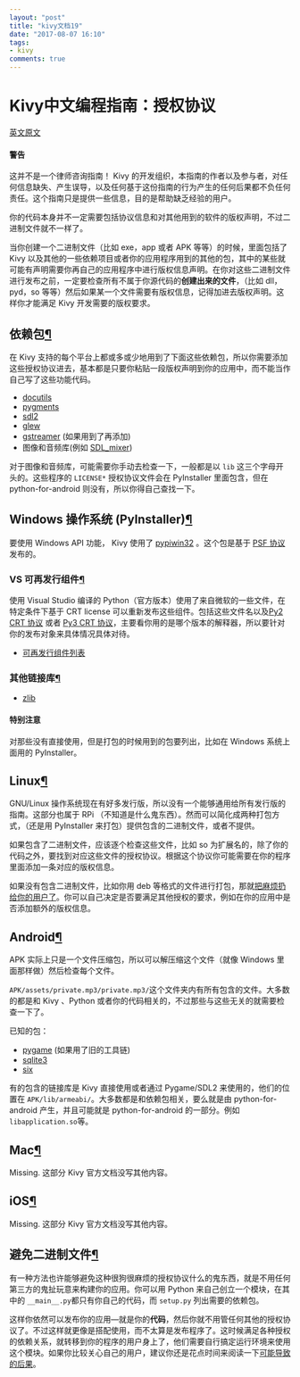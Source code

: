 ```yaml
---
layout: "post"
title: "kivy文档19"
date: "2017-08-07 16:10"
tags:
- kivy
comments: true
---
```

# Kivy中文编程指南：授权协议

[英文原文](https://kivy.org/docs/guide/licensing.html)


#### 警告

这并不是一个律师咨询指南！ Kivy 的开发组织，本指南的作者以及参与者，对任何信息缺失、产生误导，以及任何基于这份指南的行为产生的任何后果都不负任何责任。这个指南只是提供一些信息，目的是帮助缺乏经验的用户。

你的代码本身并不一定需要包括协议信息和对其他用到的软件的版权声明，不过二进制文件就不一样了。


当你创建一个二进制文件（比如 exe，app 或者 APK 等等）的时候，里面包括了 Kivy 以及其他的一些依赖项目或者你的应用程序用到的其他的包，其中的某些就可能有声明需要你再自己的应用程序中进行版权信息声明。在你对这些二进制文件进行发布之前，一定要检查所有不属于你源代码的**创建出来的文件**，（比如 dll，pyd，so 等等）然后如果某一个文件需要有版权信息，记得加进去版权声明。这样你才能满足 Kivy 开发需要的版权要求。


## 依赖包[¶](https://kivy.org/docs/guide/licensing.html#dependencies "Permalink to this headline")

在 Kivy 支持的每个平台上都或多或少地用到了下面这些依赖包，所以你需要添加这些授权协议进去，基本都是只要你粘贴一段版权声明到你的应用中，而不能当作自己写了这些功能代码。

* [docutils](https://sf.net/p/docutils/code/HEAD/tree/trunk/docutils/COPYING.txt)
* [pygments](https://bitbucket.org/birkenfeld/pygments-main/src/tip/LICENSE)
* [sdl2](https://www.libsdl.org/license.php)
* [glew](http://glew.sourceforge.net/glew.txt)
* [gstreamer](https://github.com/GStreamer/gstreamer/blob/master/COPYING) (如果用到了再添加)
* 图像和音频库(例如 [SDL_mixer](http://hg.libsdl.org/SDL_mixer/file/default/VisualC/external/lib/x86))

对于图像和音频库，可能需要你手动去检查一下，一般都是以  `lib` 这三个字母开头的。这些程序的 `LICENSE*` 授权协议文件会在 PyInstaller 里面包含，但在 python-for-android 则没有，所以你得自己查找一下。


## Windows 操作系统 (PyInstaller)[¶](https://kivy.org/docs/guide/licensing.html#windows-pyinstaller "Permalink to this headline")

要使用 Windows API 功能， Kivy 使用了 [pypiwin32](https://pypi.python.org/pypi/pypiwin32) 。这个包是基于  [PSF 协议](https://opensource.org/licenses/Python-2.0)发布的。



### VS 可再发行组件[¶](https://kivy.org/docs/guide/licensing.html#vs-redistributables "Permalink to this headline")

使用 Visual Studio 编译的 Python（官方版本）使用了来自微软的一些文件，在特定条件下基于 CRT license 可以重新发布这些组件。包括这些文件名以及[Py2 CRT 协议](https://hg.python.org/sandbox/2.7/file/tip/Tools/msi/crtlicense.txt) 或者 [Py3 CRT 协议](https://hg.python.org/cpython/file/tip/Tools/msi/exe/crtlicense.txt)，主要看你用的是哪个版本的解释器，所以要针对你的发布对象来具体情况具体对待。

* [可再发行组件列表](https://msdn.microsoft.com/en-us/library/8kche8ah(v=vs.90).aspx)



### 其他链接库[¶](https://kivy.org/docs/guide/licensing.html#other-libraries "Permalink to this headline")

* [zlib](https://github.com/madler/zlib/blob/master/README)



#### 特别注意

对那些没有直接使用，但是打包的时候用到的包要列出，比如在 Windows 系统上面用的 PyInstaller。



## Linux[¶](https://kivy.org/docs/guide/licensing.html#linux "Permalink to this headline")

GNU/Linux 操作系统现在有好多发行版，所以没有一个能够通用给所有发行版的指南。这部分也属于 RPi （不知道是什么鬼东西）。然而可以简化成两种打包方式，（还是用 PyInstaller 来打包）提供包含的二进制文件，或者不提供。

如果包含了二进制文件，应该逐个检查这些文件，比如 so 为扩展名的，除了你的代码之外，要找到对应这些文件的授权协议。根据这个协议你可能需要在你的程序里面添加一条对应的版权信息。

如果没有包含二进制文件，比如你用 deb 等格式的文件进行打包，那就[把麻烦扔给你的用户了](https://kivy.org/docs/guide/licensing.html#avoid)。你可以自己决定是否要满足其他授权的要求，例如在你的应用中是否添加额外的版权信息。



## Android[¶](https://kivy.org/docs/guide/licensing.html#android "Permalink to this headline")

APK 实际上只是一个文件压缩包，所以可以解压缩这个文件（就像 Windows 里面那样做）然后检查每个文件。

`APK/assets/private.mp3/private.mp3/`这个文件夹内有所有包含的文件。大多数的都是和 Kivy 、Python 或者你的代码相关的，不过那些与这些无关的就需要检查一下了。

已知的包：

* [pygame](https://bitbucket.org/pygame/pygame/src/tip/LGPL) (如果用了旧的工具链)
* [sqlite3](https://github.com/ghaering/pysqlite/blob/master/LICENSE)
* [six](https://bitbucket.org/gutworth/six/src/tip/LICENSE)


有的包含的链接库是 Kivy 直接使用或者通过 Pygame/SDL2 来使用的，他们的位置在 `APK/lib/armeabi/`。大多数都是和依赖包相关，要么就是由 python-for-android 产生，并且可能就是 python-for-android 的一部分。例如`libapplication.so`等。




## Mac[¶](https://kivy.org/docs/guide/licensing.html#mac "Permalink to this headline")

Missing.
这部分 Kivy 官方文档没写其他内容。


## iOS[¶](https://kivy.org/docs/guide/licensing.html#ios "Permalink to this headline")

Missing.
这部分 Kivy 官方文档没写其他内容。




## 避免二进制文件[¶](https://kivy.org/docs/guide/licensing.html#avoiding-binaries "Permalink to this headline")

有一种方法也许能够避免这种很狗很麻烦的授权协议什么的鬼东西，就是不用任何第三方的鬼扯玩意来构建你的应用。你可以用 Python 来自己创立一个模块，在其中的 `__main__.py`都只有你自己的代码，而 `setup.py` 列出需要的依赖包。

这样你依然可以发布你的应用—就是你的**代码**，然后你就不用管任何其他的授权协议了。不过这样就更像是搭配使用，而不太算是发布程序了。这时候满足各种授权的依赖关系，就转移到你的程序的用户身上了，他们需要自行搞定运行环境来使用这个模块。如果你比较关心自己的用户，建议你还是花点时间来阅读一下[可能导致的后果](http://programmers.stackexchange.com/a/234295)。
